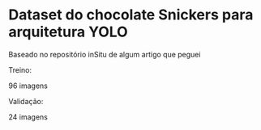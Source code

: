 # Dataset do chocolate Snickers para arquitetura YOLO

Baseado no repositório inSitu de algum artigo que peguei

Treino:

96 imagens

Validação:

24 imagens


